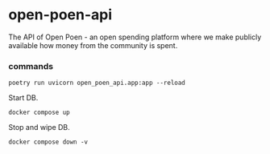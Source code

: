 # open-poen-api
The API of Open Poen - an open spending platform where we make publicly available how money from the community is spent.

### commands

```
poetry run uvicorn open_poen_api.app:app --reload
```

Start DB.
```
docker compose up
```

Stop and wipe DB.
```
docker compose down -v
```